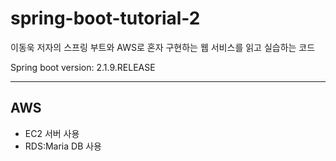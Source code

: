 # spring-boot-tutorial-2

이동욱 저자의 스프링 부트와 AWS로 혼자 구현하는 웹 서비스를 읽고 실습하는 코드

Spring boot version: 2.1.9.RELEASE

***
## AWS
- EC2 서버 사용
- RDS:Maria DB 사용